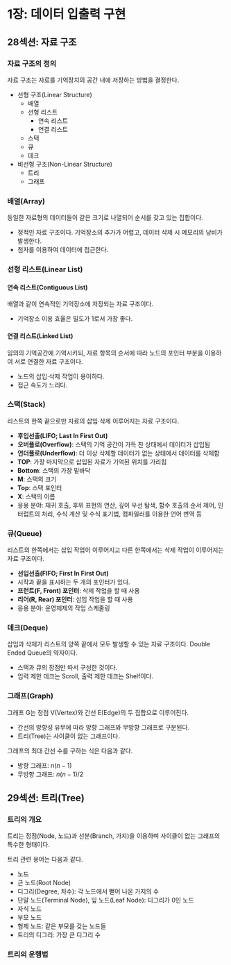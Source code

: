 # 1장: 데이터 입출력 구현

## 28섹션: 자료 구조

### 자료 구조의 정의

자료 구조는 자료를 기억장치의 공간 내에 저장하는 방법을 결정한다.

- 선형 구조(Linear Structure)
  - 배열
  - 선형 리스트
    - 연속 리스트
    - 연결 리스트
  - 스택
  - 큐
  - 데크
- 비선형 구조(Non-Linear Structure)
  - 트리
  - 그래프

### 배열(Array)

동일한 자료형의 데이터들이 같은 크기로 나열되어 순서를 갖고 있는 집합이다.

- 정적인 자료 구조이다. 기억장소의 추가가 어렵고, 데이터 삭제 시 메모리의 낭비가 발생한다.
- 첨자를 이용하여 데이터에 접근한다.

### 선형 리스트(Linear List)

#### 연속 리스트(Contiguous List)

배열과 같이 연속적인 기억장소에 저장되는 자료 구조이다.

- 기억장소 이용 효율은 밀도가 1로서 가장 좋다.

#### 연결 리스트(Linked List)

임의의 기억공간에 기억시키되, 자료 항목의 순서에 따라 노드의 포인터 부분을 이용하여 서로 연결한 자료 구조이다.

- 노드의 삽입·삭제 작업이 용이하다.
- 접근 속도가 느리다.

### 스택(Stack)

리스트의 한쪽 끝으로만 자료의 삽입·삭제 이루어지는 자료 구조이다.

- **후입선출(LIFO; Last In First Out)**
- **오버플로(Overflow)**: 스택의 기억 공간이 가득 찬 상태에서 데이터가 삽입됨
- **언더플로(Underflow)**: 더 이상 삭제할 데이터가 없는 상태에서 데이터를 삭제함
- **TOP**: 가장 마지막으로 삽입된 자료가 기억된 위치를 가리킴
- **Bottom**: 스택의 가장 밑바닥
- **M**: 스택의 크기
- **Top**: 스택 포인터
- **X**: 스택의 이름
- 응용 분야: 재귀 호출, 후위 표현의 연산, 깊이 우선 탐색, 함수 호출의 순서 제어, 인터럽트의 처리, 수식 계산 및 수식 표기법, 컴파일러를 이용한 언어 번역 등

### 큐(Queue)

리스트의 한쪽에서는 삽입 작업이 이루어지고 다른 한쪽에서는 삭제 작업이 이루어지는 자료 구조이다.

- **선입선출(FIFO; First In First Out)**
- 시작과 끝을 표시하는 두 개의 포인터가 있다.
- **프런트(F, Front) 포인터**: 삭제 작업을 할 때 사용
- **리어(R, Rear) 포인터**: 삽입 작업을 할 때 사용
- 응용 분야: 운영체제의 작업 스케줄링

### 데크(Deque)

삽입과 삭제가 리스트의 양쪽 끝에서 모두 발생할 수 있는 자료 구조이다. Double Ended Queue의 약자이다.

- 스택과 큐의 장점만 따서 구성한 것이다.
- 입력 제한 데크는 Scroll, 출력 제한 데크는 Shelf이다.

### 그래프(Graph)

그래프 G는 정점 V(Vertex)와 간선 E(Edge)의 두 집합으로 이루어진다.

- 간선의 방향성 유무에 따라 방향 그래프와 무방향 그래프로 구분된다.
- 트리(Tree)는 사이클이 없는 그래프이다.

그래프의 최대 간선 수를 구하는 식은 다음과 같다.

- 방향 그래프: $n(n-1)$
- 무방향 그래프: $n(n-1)/2$

## 29섹션: 트리(Tree)

### 트리의 개요

트리는 정점(Node, 노드)과 선분(Branch, 가지)을 이용하며 사이클이 없는 그래프의 특수한 형태이다.

트리 관련 용어는 다음과 같다.

- 노드
- 근 노드(Root Node)
- 디그리(Degree, 차수): 각 노드에서 뻗어 나온 가지의 수
- 단말 노드(Terminal Node), 잎 노드(Leaf Node): 디그리가 0인 노드
- 자식 노드
- 부모 노드
- 형제 노드: 같은 부모를 갖는 노드들
- 트리의 디그리: 가장 큰 디그리 수

### 트리의 운행법
